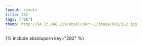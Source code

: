 ```yaml
--- 
layout: sieutv
title: 282
tags: ["0k"]
thumb: http://94.23.248.219/absoluporn-1/image/002/282.jpg
---
```

{% include absoluporn key="282" %} 

